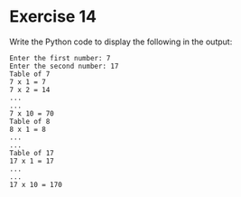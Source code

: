 # Exercise 14

Write the Python code to display the following in the output:

```
Enter the first number: 7
Enter the second number: 17
Table of 7
7 x 1 = 7
7 x 2 = 14
...
...
7 x 10 = 70
Table of 8
8 x 1 = 8
...
...
Table of 17
17 x 1 = 17
...
...
17 x 10 = 170
```
